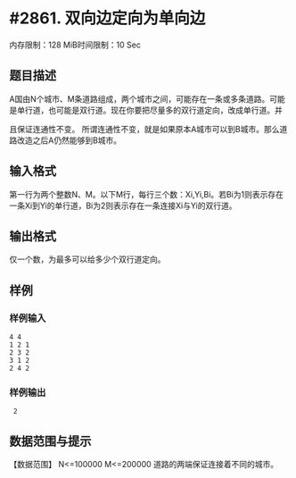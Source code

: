 # #2861. 双向边定向为单向边

内存限制：128 MiB时间限制：10 Sec

## 题目描述

 

A国由N个城市、M条道路组成，两个城市之间，可能存在一条或多条道路。可能是单行道，也可能是双行道。现在你要把尽量多的双行道定向，改成单行道。并

且保证连通性不变。 
所谓连通性不变，就是如果原本A城市可以到B城市。那么道路改造之后A仍然能够到B城市。 

## 输入格式

第一行为两个整数N、M。以下M行，每行三个数：Xi,Yi,Bi。若Bi为1则表示存在一条Xi到Yi的单行道，Bi为2则表示存在一条连接Xi与Yi的双行道。 

## 输出格式

仅一个数，为最多可以给多少个双行道定向。 

## 样例

### 样例输入

    
    4 4
    1 2 1
    2 3 2
    3 1 2
    2 4 2
    
    

### 样例输出

    
     2
    
    

## 数据范围与提示

【数据范围】
N<=100000 M<=200000
道路的两端保证连接着不同的城市。
 
